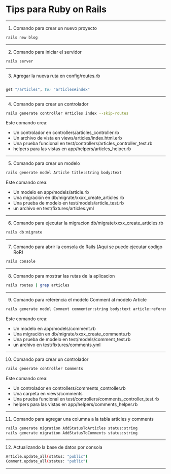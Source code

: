 # Tips para Ruby on Rails

---

1) Comando para crear un nuevo proyecto

```bash
rails new blog

```

---

2) Comando para iniciar el servidor

```bash
rails server

```

---

3) Agregar la nueva ruta en config/routes.rb

```ruby

get "/articles", to: "articles#index"

```

---

4) Comando para crear un controlador

```bash
rails generate controller Articles index --skip-routes

```

Este comando crea: 

* Un controlador en controllers/articles_controller.rb
* Un archivo de vista en views/articles/index.html.erb
* Una prueba funcional en test/controllers/articles_controller_test.rb
* helpers para las vistas en app/helpers/articles_helper.rb


---

5) Comando para crear un modelo

```bash
rails generate model Article title:string body:text

```

Este comando crea:

* Un modelo en app/models/article.rb
* Una migración en db/migrate/xxxx_create_articles.rb
* Una prueba de modelo en test/models/article_test.rb
* un archivo en test/fixtures/articles.yml

---

6) Comando para ejecutar la migracion db/migrate/xxxx_create_articles.rb

```bash
rails db:migrate

```

---

7) Comando para abrir la consola de Rails (Aqui se puede ejecutar codigo RoR)

```bash
rails console

```

---

8) Comando para mostrar las rutas de la aplicacion

```bash
rails routes | grep articles

```

---

9) Comando para referencia el modelo Comment al modelo Article

```bash
rails generate model Comment commenter:string body:text article:references

```

Este comando crea:

* Un modelo en app/models/comment.rb
* Una migración en db/migrate/xxxx_create_comments.rb
* Una prueba de modelo en test/models/comment_test.rb
* un archivo en test/fixtures/comments.yml

---

10) Comando para crear un controlador

```bash
rails generate controller Comments

```

Este comando crea:

* Un controlador en controllers/comments_controller.rb
* Una carpeta en views/comments
* Una prueba funcional en test/controllers/comments_controller_test.rb
* helpers para las vistas en app/helpers/comments_helper.rb

---

11) Comando para agregar una columna a la tabla articles y comments

```bash
rails generate migration AddStatusToArticles status:string
rails generate migration AddStatusToComments status:string

```

---

12) Actualizando la base de datos por consola

```bash
Article.update_all(status: "public")
Comment.update_all(status: "public")

```

---